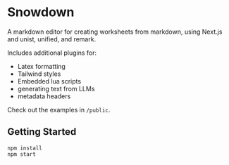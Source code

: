 # Snowdown

A markdown editor for creating worksheets from markdown, using Next.js and unist, unified, and remark.

Includes additional plugins for:

- Latex formatting
- Tailwind styles
- Embedded lua scripts
- generating text from LLMs
- metadata headers

Check out the examples in `/public`.

## Getting Started

```
npm install
npm start
```